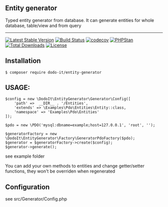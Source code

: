 

## Entity generator
Typed entity generator from database. It can generate entities for whole database, table/view and from query

-----
[![Latest Stable Version](https://poser.pugx.org/dodo-it/entity-generator/v/stable)](https://packagist.org/packages/dodo-it/entity-generator)
[![Build Status](https://travis-ci.org/dodo-it/entity-generator.svg?branch=master)](https://travis-ci.org/dodo-it/entity-generator)
[![codecov](https://codecov.io/gh/dodo-it/entity-generator/branch/master/graph/badge.svg)](https://codecov.io/gh/dodo-it/entity-generator)
[![PHPStan](https://img.shields.io/badge/PHPStan-enabled-brightgreen.svg?style=flat)](https://github.com/phpstan/phpstan)
[![Total Downloads](https://poser.pugx.org/dodo-it/entity-generator/downloads)](https://packagist.org/packages/dodo-it/entity-generator)
[![License](https://poser.pugx.org/dodo-it/entity-generator/license)](https://packagist.org/packages/dodo-it/entity-generator)

## Installation

    $ composer require dodo-it/entity-generator

## USAGE:
    $config = new \DodoIt\EntityGenerator\Generator\Config([
        'path' =>  __DIR__ . '/Entities',
        'extends' => \Examples\Pdo\Entities\Entity::class,
        'namespace' => 'Examples\Pdo\Entities'
    ]);

    $pdo = new \PDO('mysql:dbname=example;host=127.0.0.1', 'root', '');

    $generatorFactory = new \DodoIt\EntityGenerator\Factory\GeneratorPdoFactory($pdo);
    $generator = $generatorFactory->create($config);
    $generator->generate();



see example folder


You can add your own methods to entities and change getter/setter functions, they won't be overriden when regenerated


## Configuration

see src/Generator/Config.php
